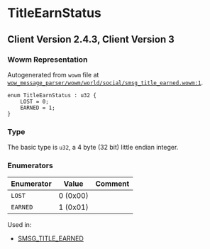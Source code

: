 # TitleEarnStatus

## Client Version 2.4.3, Client Version 3

### Wowm Representation

Autogenerated from `wowm` file at [`wow_message_parser/wowm/world/social/smsg_title_earned.wowm:1`](https://github.com/gtker/wow_messages/tree/main/wow_message_parser/wowm/world/social/smsg_title_earned.wowm#L1).

```rust,ignore
enum TitleEarnStatus : u32 {
    LOST = 0;
    EARNED = 1;
}
```
### Type
The basic type is `u32`, a 4 byte (32 bit) little endian integer.
### Enumerators
| Enumerator | Value  | Comment |
| --------- | -------- | ------- |
| `LOST` | 0 (0x00) |  |
| `EARNED` | 1 (0x01) |  |

Used in:
* [SMSG_TITLE_EARNED](smsg_title_earned.md)

